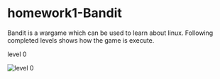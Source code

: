 # homework1-Bandit

Bandit is a wargame which can be used to learn about linux. Following completed levels shows how the game is execute.

level 0

![level 0](https://cloud.githubusercontent.com/assets/9804892/14378838/451478c2-fd2c-11e5-805d-64c1b176587d.png)


